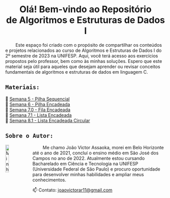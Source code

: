 <h1  align="center"> Olá! Bem-vindo ao Repositório <br>de Algoritmos e Estruturas de Dados I </h1>
&emsp;&emsp; Este espaço foi criado com o propósito de compartilhar os conteúdos e projetos relacionados ao curso de Algoritmos e Estruturas de Dados I do 2º semestre de 2023 na UNIFESP. Aqui, você terá acesso aos exercícios propostos pelo professor, bem como às minhas soluções. Espero que este material seja útil para aqueles que desejam aprender ou revisar conceitos fundamentais de algoritmos e estruturas de dados em linguagem C.

## `Materiais:`
🔹 [Semana 5 - Pilha Sequencial](https://github.com/Assaoka/UNIFESP--Algoritmos_e_Estruturas_de_Dados_I/tree/main/Aulas/Semana%205%20-%20Pilha%20Sequencial)
<br>🔹 [Semana 6 - Pilha Encadeada](https://github.com/Assaoka/UNIFESP--Algoritmos_e_Estruturas_de_Dados_I/tree/main/Aulas/Semana%206%20-%20Pilha%20Encadeada)
<br>🔹 [Semana 7.0 - Fila Encadeada](https://github.com/Assaoka/UNIFESP--Algoritmos_e_Estruturas_de_Dados_I/tree/main/Aulas/Semana%207.0%20-%20Fila%20Encadeada)
<br>🔹 [Semana 7.1 - Lista Encadeada](https://github.com/Assaoka/UNIFESP--Algoritmos_e_Estruturas_de_Dados_I/tree/main/Aulas/Semana%207.1%20-%20Lista%20Encadeada)
<br>🔹 [Semana 8.1 - Lista Encadeada Circular](https://github.com/Assaoka/UNIFESP--Algoritmos_e_Estruturas_de_Dados_I/tree/main/Aulas/Semana%208.1%20-%20Lista%20Encadeada%20Circular)








## `Sobre o Autor:`
<img src="https://avatars.githubusercontent.com/u/130188340?s=200&u=83c9d36fc760730d693236248c76d9464e4b92fc&v=4" alt="Minha Foto" align="left" width="15%" height="15%" style="margin-right: 10px">

<p align="justify">

&emsp;&emsp; Me chamo João Victor Assaoka, morei em Belo Horizonte até o ano de 2021, concluí o ensino médio em São José dos Campos no ano de 2022. Atualmente estou cursando Bacharelado em Ciência e Tecnologia na UNIFESP (Universidade Federal de São Paulo) e procuro oportunidade para desenvolver minhas habilidades e ampliar meus conhecimentos.

📫 Contato: joaovictorar11@gmail.com

</p>

##
